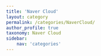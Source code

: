 ```yaml
---
title: 'Naver Cloud'
layout: category
permalink: /categories/NaverCloud/
author_profile: true
taxonomy: Naver Cloud
sidebar:
    nav: 'categories'
---
```

